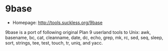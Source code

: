 # 9base

* Homepage: http://tools.suckless.org/9base

9base is a port of following original Plan 9 userland tools to Unix: awk,
 basename, bc, cat, cleanname, date, dc, echo, grep, mk, rc, sed, seq,
 sleep, sort, strings, tee, test, touch, tr, uniq, and yacc.

